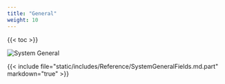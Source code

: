 ```yaml
---
title: "General"
weight: 10
---
```


{{< toc >}}

![System General](/images/CORE/12.0/SystemGeneral.png "System General")

{{< include file="static/includes/Reference/SystemGeneralFields.md.part" markdown="true" >}}
